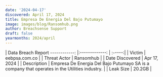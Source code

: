 ```yaml
---
date: '2024-04-17'
discovered: April 17, 2024
title: Empresa De Energia Del Bajo Putumayo
image: images/blog/Ransomhub.png
author: Breachsense Support
draft: false
yearmonths: 2024/april
---
```



| Data Breach Report
------------:     |:-------------:    | :-----:|
| Victim      | eebpsa.com.co      | 
| Threat Actor      | Ransomhub      | 
| Date Discovered      | Apr 17, 2024      | 
| Description      | Empresa De Energia Del Bajo Putumayo SA is a company that operates in the Utilities industry.      | 
| Leak Size      | 20.2GB      | 

